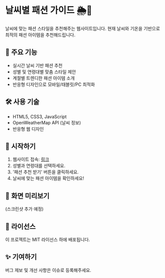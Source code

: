 # 날씨별 패션 가이드 🌦️👕

날씨에 맞는 패션 스타일을 추천해주는 웹사이트입니다. 현재 날씨와 기온을 기반으로 최적의 패션 아이템을 추천해드립니다.

## 🌟 주요 기능
- 실시간 날씨 기반 패션 추천
- 성별 및 연령대별 맞춤 스타일 제안
- 계절별 트렌디한 패션 아이템 소개
- 반응형 디자인으로 모바일/태블릿/PC 최적화

## 🛠 사용 기술
- HTML5, CSS3, JavaScript
- OpenWeatherMap API (날씨 정보)
- 반응형 웹 디자인

## 🚀 시작하기
1. 웹사이트 접속: [링크](https://yuns0918.github.io/)
2. 성별과 연령대를 선택하세요.
3. '패션 추천 받기' 버튼을 클릭하세요.
4. 날씨에 맞는 패션 아이템을 확인하세요!

## 📱 화면 미리보기
(스크린샷 추가 예정)

## 📝 라이선스
이 프로젝트는 MIT 라이선스 하에 배포됩니다.

## ✨ 기여하기
버그 제보 및 개선 사항은 이슈로 등록해주세요.
